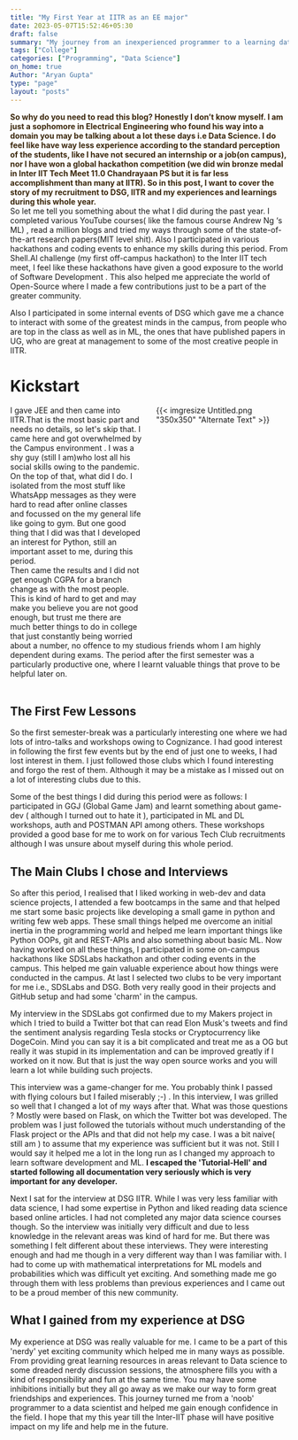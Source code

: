 ```yaml
---
title: "My First Year at IITR as an EE major"
date: 2023-05-07T15:52:46+05:30
draft: false
summary: "My journey from an inexperienced programmer to a learning data scientist "
tags: ["College"]
categories: ["Programming", "Data Science"]
on_home: true
Author: "Aryan Gupta"
type: "page"
layout: "posts"
---
```

<strong style="color: #3c280d">
So why do you need to read this blog? Honestly I don’t know myself. I am just a sophomore in Electrical Engineering who found his way into a domain you may be talking about a lot these days i.e Data Science.  I do feel like have way less experience according to the standard perception of the students, like I have not secured an internship or a job(on campus), nor I have won a global hackathon competition (we did win bronze medal in Inter IIT Tech Meet 11.0 Chandrayaan PS but it is far less accomplishment than many at IITR). So in this post, I want to cover the story of my recruitment to DSG, IITR and my experiences and learnings during this whole year. 
</strong>

<br>
So let me tell you something about the what I did during the past year. I completed various YouTube courses( like the famous course Andrew Ng ‘s  ML) , read a million blogs and tried my ways through some of the state-of-the-art research papers(MIT level shit). Also I participated in various hackathons and coding events to enhance my skills during this period. From <a sr="https://Shell.AI">Shell.AI</a> challenge (my first off-campus hackathon) to the Inter IIT tech meet, I feel like these hackathons have given a good exposure to the world of Software Development . This also helped me appreciate the world of Open-Source where I made a few contributions just to be a part of the greater community.

Also I participated in some internal events of DSG which gave me a chance to interact with some of the greatest minds in the campus, from people who are top in the class as well as in ML, the ones that have published papers in UG, who are great at management to some of the most creative people in IITR.

# Kickstart
<div style="display: flex;">
    <div style="flex: 1;">
        <!-- Your text content here -->
        I gave JEE and then came into IITR.That is the most basic part and needs no details, so let's skip that. I came here and got overwhelmed by the Campus environment . I was a shy guy (still I am)who lost all his social skills owing to the pandemic. On the top of that, what did I do. I isolated from the most stuff like WhatsApp messages as they were hard to read after online classes and focussed on the my general life like going to gym. But one good thing that I did was that I developed an interest for Python, still an important asset to me, during this period.
        <br> Then came the results and I did not get enough CGPA for a branch change as with the most people. This is kind of hard to get and may make you believe you are not good enough, but trust me there are much better things to do in college that just constantly being worried 
    </div>
    <div style="flex: 0.1;"> </div>
    <div style="flex: 1;">
        <!-- Your image here -->
        {{< imgresize Untitled.png "350x350" "Alternate Text" >}} 
    </div>
</div>
about a number, no offence to my studious friends whom I am highly dependent during exams.
The period after the first semester was a particularly productive one, where I learnt valuable things that prove to be helpful later on. 
<br><br>


## The First Few Lessons

So the first semester-break was a particularly interesting one where we had lots of intro-talks and  workshops owing to Cognizance. I had good interest in following the first few events but by the end of just one to weeks, I had lost interest in them. I just followed those clubs which I found interesting and forgo the rest of them. Although it may be a mistake as I missed out on a lot of interesting clubs due to this.  

Some of the best things I did during this period were as follows: I participated in GGJ (Global Game Jam) and learnt something about game-dev ( although I turned out to hate it ), participated in ML and DL workshops, auth and POSTMAN API among others. These workshops provided a good base for me to work on for various Tech Club recruitments although I was unsure about myself during this whole period.

## The Main Clubs I chose and Interviews

So after this period,  I realised that I liked working in web-dev and data science projects, I attended a few bootcamps in the same and that helped me start some basic projects like developing a small game in python and writing few web apps. These small things helped me overcome an initial inertia in the programming world and helped me learn important things like Python OOPs, git and REST-APIs and also something about basic ML. Now having worked on all these things, I  participated in some on-campus hackathons like SDSLabs hackathon and other coding events in the campus. This helped me gain valuable experience about how things were conducted in the campus. At last I selected two clubs to be very important for me i.e., SDSLabs and DSG. Both very really good in their projects and GitHub setup and had some 'charm' in the campus.

My interview in the SDSLabs got confirmed due to my Makers project in which I tried to build a Twitter bot that can read Elon Musk's tweets and find the sentiment analysis regarding Tesla stocks or Cryptocurrency like DogeCoin. Mind you can say it is a bit complicated and treat me as a OG but really it was stupid in its implementation and can be improved greatly if I worked on it now. But that is just the way open source works and you will learn a lot while building such projects.

This interview was a game-changer for me. You probably think I passed with flying colours but I failed miserably ;-) . In this interview, I was grilled so well that I changed a lot of my ways after that. What was those questions ? Mostly were based on Flask, on which the Twitter bot was developed. The problem was I just followed the tutorials without much understanding of the Flask project or the APIs and that did not help my case. I was a bit naive( still am ) to assume that my experience was sufficient but it was not. Still I would say it helped me a lot in the long run as I changed my approach to learn software development and ML. **I escaped the 'Tutorial-Hell' and started following all documentation very seriously which is very important for any developer.**

Next I sat for the interview at DSG IITR. While I was very less familiar with data science, I had some expertise in Python and liked reading data science based online articles. I had not completed any major data science courses though. So the interview was initially very difficult and due to less knowledge in the relevant areas was kind of hard for me. But there was something I felt different about these interviews. They were interesting enough and had me though in a very different way than I was familiar with. I had to come up with mathematical interpretations for ML models and probabilities which was difficult yet exciting. And something made me go through them with less problems than previous experiences and I came out to be a proud member of this new community.

## What I gained from my experience at DSG

My experience at DSG was really valuable for me. I came to be a part of this 'nerdy' yet exciting community which helped me in many ways as possible. From providing great learning resources in areas relevant to Data science to some dreaded nerdy discussion sessions, the atmosphere fills you with a kind of responsibility and fun at the same time. You may have some inhibitions initially but they all go away as we make our way to form great friendships and experiences. This journey turned me from a 'noob' programmer to a data scientist and helped me gain enough confidence in the field. I hope that my this year till the Inter-IIT phase will have positive impact on my life and help me in the future.